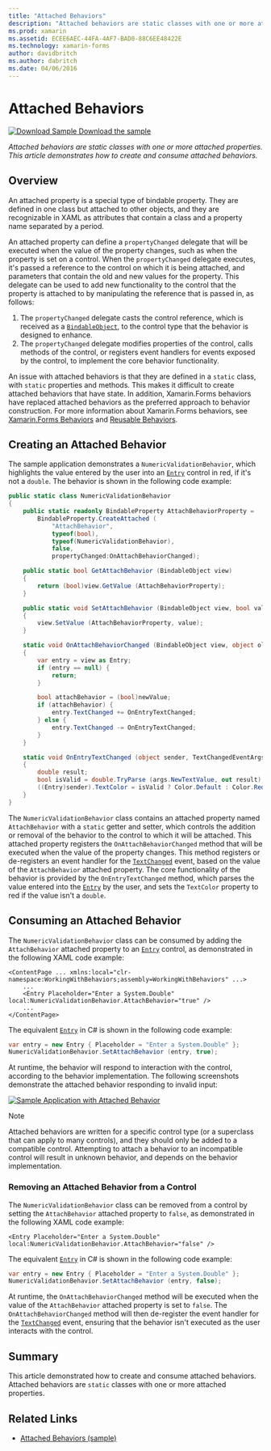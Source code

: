 ```yaml
---
title: "Attached Behaviors"
description: "Attached behaviors are static classes with one or more attached properties. This article demonstrates how to create and consume attached behaviors."
ms.prod: xamarin
ms.assetid: ECEE6AEC-44FA-4AF7-BAD0-88C6EE48422E
ms.technology: xamarin-forms
author: davidbritch
ms.author: dabritch
ms.date: 04/06/2016
---
```


# Attached Behaviors

[![Download Sample](~/media/shared/download.png) Download the sample](https://developer.xamarin.com/samples/xamarin-forms/Behaviors/AttachedNumericValidationBehavior/)

_Attached behaviors are static classes with one or more attached properties. This article demonstrates how to create and consume attached behaviors._

## Overview

An attached property is a special type of bindable property. They are defined in one class but attached to other objects, and they are recognizable in XAML as attributes that contain a class and a property name separated by a period.

An attached property can define a `propertyChanged` delegate that will be executed when the value of the property changes, such as when the property is set on a control. When the `propertyChanged` delegate executes, it's passed a reference to the control on which it is being attached, and parameters that contain the old and new values for the property. This delegate can be used to add new functionality to the control that the property is attached to by manipulating the reference that is passed in, as follows:

1. The `propertyChanged` delegate casts the control reference, which is received as a [`BindableObject`](xref:Xamarin.Forms.BindableObject), to the control type that the behavior is designed to enhance.
1. The `propertyChanged` delegate modifies properties of the control, calls methods of the control, or registers event handlers for events exposed by the control, to implement the core behavior functionality.

An issue with attached behaviors is that they are defined in a `static` class, with `static` properties and methods. This makes it difficult to create attached behaviors that have state. In addition, Xamarin.Forms behaviors have replaced attached behaviors as the preferred approach to behavior construction. For more information about Xamarin.Forms behaviors, see [Xamarin.Forms Behaviors](~/xamarin-forms/app-fundamentals/behaviors/creating.md) and [Reusable Behaviors](~/xamarin-forms/app-fundamentals/behaviors/reusable/index.md).

## Creating an Attached Behavior

The sample application demonstrates a `NumericValidationBehavior`, which highlights the value entered by the user into an [`Entry`](xref:Xamarin.Forms.Entry) control in red, if it's not a `double`. The behavior is shown in the following code example:

```csharp
public static class NumericValidationBehavior
{
    public static readonly BindableProperty AttachBehaviorProperty =
        BindableProperty.CreateAttached (
            "AttachBehavior",
            typeof(bool),
            typeof(NumericValidationBehavior),
            false,
            propertyChanged:OnAttachBehaviorChanged);

    public static bool GetAttachBehavior (BindableObject view)
    {
        return (bool)view.GetValue (AttachBehaviorProperty);
    }

    public static void SetAttachBehavior (BindableObject view, bool value)
    {
        view.SetValue (AttachBehaviorProperty, value);
    }

    static void OnAttachBehaviorChanged (BindableObject view, object oldValue, object newValue)
    {
        var entry = view as Entry;
        if (entry == null) {
            return;
        }

        bool attachBehavior = (bool)newValue;
        if (attachBehavior) {
            entry.TextChanged += OnEntryTextChanged;
        } else {
            entry.TextChanged -= OnEntryTextChanged;
        }
    }

    static void OnEntryTextChanged (object sender, TextChangedEventArgs args)
    {
        double result;
        bool isValid = double.TryParse (args.NewTextValue, out result);
        ((Entry)sender).TextColor = isValid ? Color.Default : Color.Red;
    }
}
```

The `NumericValidationBehavior` class contains an attached property named `AttachBehavior` with a `static` getter and setter, which controls the addition or removal of the behavior to the control to which it will be attached. This attached property registers the `OnAttachBehaviorChanged` method that will be executed when the value of the property changes. This method registers or de-registers an event handler for the [`TextChanged`](xref:Xamarin.Forms.Entry.TextChanged) event, based on the value of the `AttachBehavior` attached property. The core functionality of the behavior is provided by the `OnEntryTextChanged` method, which parses the value entered into the [`Entry`](xref:Xamarin.Forms.Entry) by the user, and sets the `TextColor` property to red if the value isn't a `double`.

## Consuming an Attached Behavior

The `NumericValidationBehavior` class can be consumed by adding the `AttachBehavior` attached property to an [`Entry`](xref:Xamarin.Forms.Entry) control, as demonstrated in the following XAML code example:

```xaml
<ContentPage ... xmlns:local="clr-namespace:WorkingWithBehaviors;assembly=WorkingWithBehaviors" ...>
    ...
    <Entry Placeholder="Enter a System.Double" local:NumericValidationBehavior.AttachBehavior="true" />
    ...
</ContentPage>
```

The equivalent [`Entry`](xref:Xamarin.Forms.Entry) in C# is shown in the following code example:

```csharp
var entry = new Entry { Placeholder = "Enter a System.Double" };
NumericValidationBehavior.SetAttachBehavior (entry, true);
```

At runtime, the behavior will respond to interaction with the control, according to the behavior implementation. The following screenshots demonstrate the attached behavior responding to invalid input:

[![](attached-images/screenshots-sml.png "Sample Application with Attached Behavior")](attached-images/screenshots.png#lightbox "Sample Application with Attached Behavior")

> [!NOTE]
> Attached behaviors are written for a specific control type (or a superclass that can apply to many controls), and they should only be added to a compatible control. Attempting to attach a behavior to an incompatible control will result in unknown behavior, and depends on the behavior implementation.

### Removing an Attached Behavior from a Control

The `NumericValidationBehavior` class can be removed from a control by setting the `AttachBehavior` attached property to `false`, as demonstrated in the following XAML code example:

```xaml
<Entry Placeholder="Enter a System.Double" local:NumericValidationBehavior.AttachBehavior="false" />
```

The equivalent [`Entry`](xref:Xamarin.Forms.Entry) in C# is shown in the following code example:

```csharp
var entry = new Entry { Placeholder = "Enter a System.Double" };
NumericValidationBehavior.SetAttachBehavior (entry, false);
```

At runtime, the `OnAttachBehaviorChanged` method will be executed when the value of the `AttachBehavior` attached property is set to `false`. The `OnAttachBehaviorChanged` method will then de-register the event handler for the [`TextChanged`](xref:Xamarin.Forms.Entry.TextChanged) event, ensuring that the behavior isn't executed as the user interacts with the control.

## Summary

This article demonstrated how to create and consume attached behaviors. Attached behaviors are `static` classes with one or more attached properties.


## Related Links

- [Attached Behaviors (sample)](https://developer.xamarin.com/samples/xamarin-forms/Behaviors/AttachedNumericValidationBehavior/)
